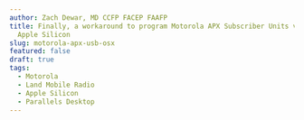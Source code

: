 ```yaml
---
author: Zach Dewar, MD CCFP FACEP FAAFP
title: Finally, a workaround to program Motorola APX Subscriber Units via USB on
  Apple Silicon
slug: motorola-apx-usb-osx
featured: false
draft: true
tags:
  - Motorola
  - Land Mobile Radio
  - Apple Silicon
  - Parallels Desktop
---
```

